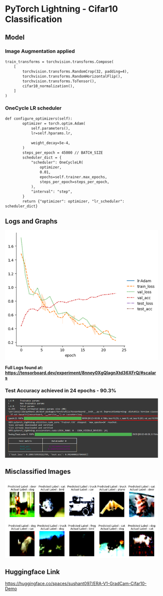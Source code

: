 # PyTorch Lightning - Cifar10 Classification

## Model

### Image Augmentation applied
```
train_transforms = torchvision.transforms.Compose(
    [
        torchvision.transforms.RandomCrop(32, padding=4),
        torchvision.transforms.RandomHorizontalFlip(),
        torchvision.transforms.ToTensor(),
        cifar10_normalization(),
    ]
)
```

### OneCycle LR scheduler

```
def configure_optimizers(self):
        optimizer = torch.optim.Adam(
            self.parameters(),
            lr=self.hparams.lr,

            weight_decay=5e-4,
        )
        steps_per_epoch = 45000 // BATCH_SIZE
        scheduler_dict = {
            "scheduler": OneCycleLR(
                optimizer,
                0.01,
                epochs=self.trainer.max_epochs,
                steps_per_epoch=steps_per_epoch,
            ),
            "interval": "step",
        }
        return {"optimizer": optimizer, "lr_scheduler": scheduler_dict}
```


## Logs and Graphs

![image](images/losses_plots.png)

**Full Logs found at: https://tensorboard.dev/experiment/8nney0XgQIagnXtd36XFrQ/#scalars**

### Test Accuracy achieved in 24 epochs - 90.3%

![image](images/training_logs.png)



## Misclassified Images

![image](images/misclassified_images.png)


## Huggingface Link
https://huggingface.co/spaces/sushant097/ERA-V1-GradCam-Cifar10-Demo
